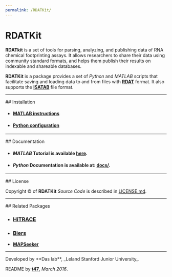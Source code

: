 ```yaml
---
permalink: /RDATKit/
---
```



# RDATKit

**RDATkit** is a set of tools for parsing, analyzing, and publishing data of RNA chemical footprinting assays. It allows researchers to share their data using community standard formats, and helps them publish their results on indexable and shareable databases.

**RDATKit** is a package provides a set of *Python* and *MATLAB* scripts that facilitate saving and loading data to and from files with [**RDAT**](https://rmdb.stanford.edu/deposit/specs/) format. It also supports the [**ISATAB**](http://ribosnitch.bio.unc.edu/snrnasm/) file format.

<hr/>
## Installation

* #### [MATLAB instructions](install/#MATLAB)

* #### [Python configuration](install/#Python)

<hr/>
## Documentation

* #### *MATLAB* Tutorial is available [**here**](/HiTRACE/tutorial/step_9/).

* #### *Python* Documentation is available at: [**docs/**](docs/).

<hr/>
## License

Copyright &copy; of **RDATKit** _Source Code_ is described in [LICENSE.md](https://github.com/hitrace/RDATKit/blob/master/LICENSE.md).

<hr/>
## Related Packages

* ### [**HiTRACE**](/HiTRACE/)

* ### [**Biers**](https://daslab.github.io/Biers/)

* [**MAPSeeker**](https://ribokit.github.io/MAPseeker/)

<hr/>
Developed by **Das lab**, _Leland Stanford Junior University_.

README by [**t47**](http://t47.io/), *March 2016*.
